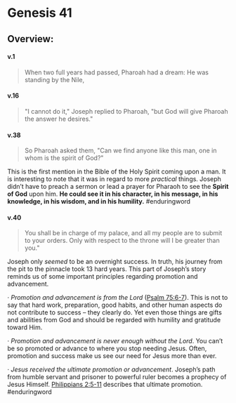 # Genesis 41

## Overview:



#### v.1
>When two full years had passed, Pharoah had a dream: He was standing by the Nile,


#### v.16
>"I cannot do it," Joseph replied to Pharoah, "but God will give Pharoah the answer he desires."



#### v.38
>So Pharoah asked them, "Can we find anyone like this man, one in whom is the spirit of God?"

This is the first mention in the Bible of the Holy Spirit coming upon a man. It is interesting to note that it was in regard to more _practical_ things. Joseph didn’t have to preach a sermon or lead a prayer for Pharaoh to see the **Spirit of God** upon him. **He could see it in his character, in his message, in his knowledge, in his wisdom, and in his humility.**
#enduringword 

#### v.40
>You shall be in charge of my palace, and all my people are to submit to your orders. Only with respect to the throne will I be greater than you."

Joseph only _seemed_ to be an overnight success. In truth, his journey from the pit to the pinnacle took 13 hard years. This part of Joseph’s story reminds us of some important principles regarding promotion and advancement.

· _Promotion and advancement is from the Lord_ ([Psalm 75:6-7](https://www.blueletterbible.org/search/preSearch.cfm?Criteria=Psalm+75.6-7&t=NKJV)). This is not to say that hard work, preparation, good habits, and other human aspects do not contribute to success – they clearly do. Yet even those things are gifts and abilities from God and should be regarded with humility and gratitude toward Him.

· _Promotion and advancement is never enough without the Lord_. You can’t be so promoted or advance to where you stop needing Jesus. Often, promotion and success make us see our need for Jesus more than ever.

· _Jesus received the ultimate promotion or advancement_. Joseph’s path from humble servant and prisoner to powerful ruler becomes a prophecy of Jesus Himself. [Philippians 2:5-11](https://www.blueletterbible.org/search/preSearch.cfm?Criteria=Philippians+2.5-11&t=NKJV) describes that ultimate promotion.
#enduringword 


